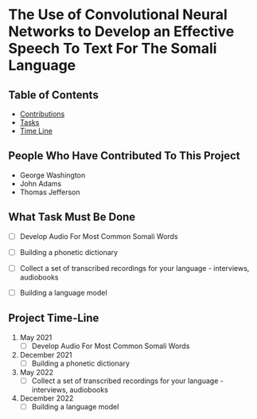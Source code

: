 # The Use of Convolutional Neural Networks to Develop an Effective Speech To Text For The Somali Language 

## Table of Contents
- [Contributions](#People-Who-Have-Contributed-To-This-Project)
- [Tasks](#What-Task-Must-Be-Done) 
- [Time Line](#Project-Time-Line)

## People Who Have Contributed To This Project
- George Washington
- John Adams
- Thomas Jefferson

## What Task Must Be Done 
- [ ] Develop Audio For Most Common Somali Words
- [ ] Building a phonetic dictionary
- [ ] Collect a set of transcribed recordings for your language - interviews, audiobooks
- [ ] Building a language model

 
 ## Project Time-Line
 1. May 2021
    - [ ] Develop Audio For Most Common Somali Words
    
 2. December 2021
    - [ ] Building a phonetic dictionary
    
 3. May 2022
    - [ ] Collect a set of transcribed recordings for your language - interviews, audiobooks
    
 4. December 2022
    - [ ] Building a language model
